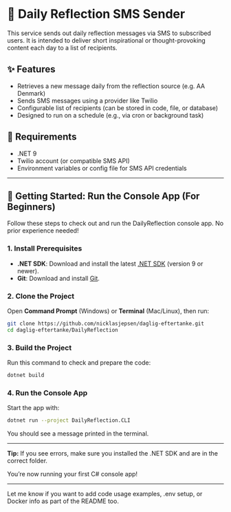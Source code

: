 # 📲 Daily Reflection SMS Sender

This service sends out daily reflection messages via SMS to subscribed users. It is intended to deliver short inspirational or thought-provoking content each day to a list of recipients.

## ✨ Features

- Retrieves a new message daily from the reflection source (e.g. AA Denmark)
- Sends SMS messages using a provider like Twilio
- Configurable list of recipients (can be stored in code, file, or database)
- Designed to run on a schedule (e.g., via cron or background task)

## 🔧 Requirements

- .NET 9
- Twilio account (or compatible SMS API)
- Environment variables or config file for SMS API credentials

---

## 🚀 Getting Started: Run the Console App (For Beginners)

Follow these steps to check out and run the DailyReflection console app. No prior experience needed!

### 1. Install Prerequisites

- **.NET SDK**: Download and install the latest [.NET SDK](https://dotnet.microsoft.com/download) (version 9 or newer).
- **Git**: Download and install [Git](https://git-scm.com/downloads).

### 2. Clone the Project

Open **Command Prompt** (Windows) or **Terminal** (Mac/Linux), then run:

```sh
git clone https://github.com/nicklasjepsen/daglig-eftertanke.git
cd daglig-eftertanke/DailyReflection
```

### 3. Build the Project

Run this command to check and prepare the code:

```sh
dotnet build
```

### 4. Run the Console App

Start the app with:

```sh
dotnet run --project DailyReflection.CLI
```

You should see a message printed in the terminal.

---

**Tip:** If you see errors, make sure you installed the .NET SDK and are in the correct folder.

You’re now running your first C# console app!

---

Let me know if you want to add code usage examples, .env setup, or Docker info as part of the README too.
